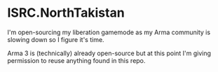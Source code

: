 # ISRC.NorthTakistan

I'm open-sourcing my liberation gamemode as my Arma community is slowing down so I figure it's time.

Arma 3 is (technically) already open-source but at this point I'm giving permission to reuse anything found in this repo.
